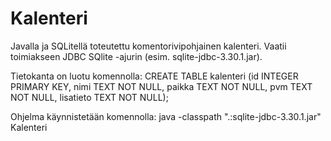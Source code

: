 # Kalenteri
Javalla ja SQLitellä toteutettu komentorivipohjainen kalenteri. Vaatii toimiakseen JDBC SQlite -ajurin (esim. sqlite-jdbc-3.30.1.jar).

Tietokanta on luotu komennolla:
CREATE TABLE kalenteri (id INTEGER PRIMARY KEY, nimi TEXT NOT NULL, paikka TEXT NOT NULL, pvm TEXT NOT NULL, lisatieto TEXT NOT NULL);

Ohjelma käynnistetään komennolla:
java -classpath ".:sqlite-jdbc-3.30.1.jar" Kalenteri
